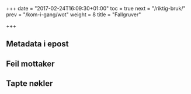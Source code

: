 +++
date = "2017-02-24T16:09:30+01:00"
toc = true
next = "/riktig-bruk/"
prev = "/kom-i-gang/wot"
weight = 8
title = "Fallgruver"

+++

Metadata i epost
----------------

Feil mottaker
-------------

Tapte nøkler
------------
